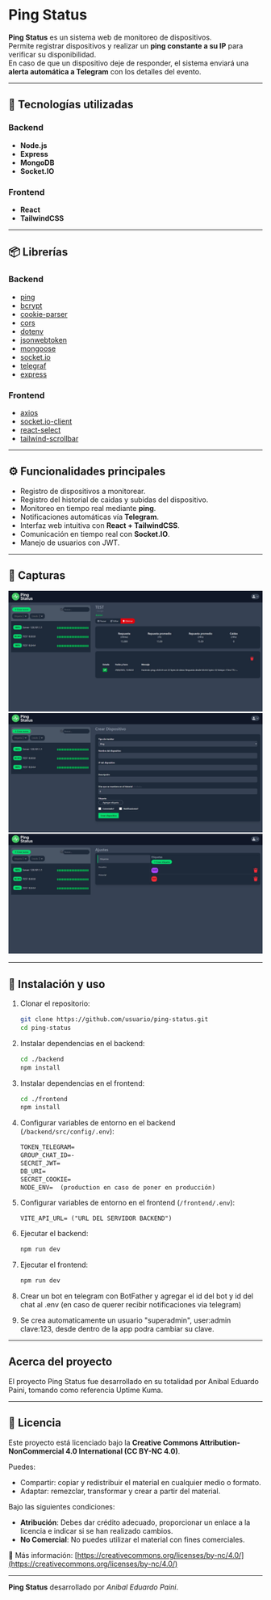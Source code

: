 # Ping Status

**Ping Status** es un sistema web de monitoreo de dispositivos.  
Permite registrar dispositivos y realizar un **ping constante a su IP** para verificar su disponibilidad.  
En caso de que un dispositivo deje de responder, el sistema enviará una **alerta automática a Telegram** con los detalles del evento.

---

## 🚀 Tecnologías utilizadas

### Backend

- **Node.js**
- **Express**
- **MongoDB**
- **Socket.IO**

### Frontend

- **React**
- **TailwindCSS**

---

## 📦 Librerías

### Backend

- [ping](https://www.npmjs.com/package/ping)
- [bcrypt](https://www.npmjs.com/package/bcrypt)
- [cookie-parser](https://www.npmjs.com/package/cookie-parser)
- [cors](https://www.npmjs.com/package/cors)
- [dotenv](https://www.npmjs.com/package/dotenv)
- [jsonwebtoken](https://www.npmjs.com/package/jsonwebtoken)
- [mongoose](https://www.npmjs.com/package/mongoose)
- [socket.io](https://www.npmjs.com/package/socket.io)
- [telegraf](https://www.npmjs.com/package/telegraf)
- [express](https://www.npmjs.com/package/express)

### Frontend

- [axios](https://www.npmjs.com/package/axios)
- [socket.io-client](https://www.npmjs.com/package/socket.io-client)
- [react-select](https://www.npmjs.com/package/react-select)
- [tailwind-scrollbar](https://www.npmjs.com/package/tailwind-scrollbar)

---

## ⚙️ Funcionalidades principales

- Registro de dispositivos a monitorear.
- Registro del historial de caidas y subidas del dispositivo.
- Monitoreo en tiempo real mediante **ping**.
- Notificaciones automáticas vía **Telegram**.
- Interfaz web intuitiva con **React + TailwindCSS**.
- Comunicación en tiempo real con **Socket.IO**.
- Manejo de usuarios con JWT.

---

## 📸 Capturas

![Ping Status](./frontend/public/img/PingStatus1.jpeg)
![Ping Status](./frontend/public/img/PingStatus2.jpeg)
![Ping Status](./frontend/public/img/PingStatus3.jpeg)

---

## 🔧 Instalación y uso

1. Clonar el repositorio:

   ```bash
   git clone https://github.com/usuario/ping-status.git
   cd ping-status
   ```

2. Instalar dependencias en el backend:

   ```bash
   cd ./backend
   npm install
   ```

3. Instalar dependencias en el frontend:

   ```bash
   cd ./frontend
   npm install
   ```

4. Configurar variables de entorno en el backend (`/backend/src/config/.env`):

   ```
   TOKEN_TELEGRAM=
   GROUP_CHAT_ID=-
   SECRET_JWT=
   DB_URI=
   SECRET_COOKIE=
   NODE_ENV=  (production en caso de poner en producción)
   ```

5. Configurar variables de entorno en el frontend (`/frontend/.env`):

   ```
   VITE_API_URL= ("URL DEL SERVIDOR BACKEND")
   ```

6. Ejecutar el backend:

   ```bash
   npm run dev
   ```

7. Ejecutar el frontend:

   ```bash
   npm run dev
   ```

8. Crear un bot en telegram con BotFather y agregar el id del bot y id del chat al .env (en caso de querer recibir notificaciones via telegram)

9. Se crea automaticamente un usuario "superadmin", user:admin clave:123, desde dentro de la app podra cambiar su clave.

---

## Acerca del proyecto

El proyecto Ping Status fue desarrollado en su totalidad por Anibal Eduardo Paini, tomando como referencia Uptime Kuma.

---

## 📄 Licencia

Este proyecto está licenciado bajo la **Creative Commons Attribution-NonCommercial 4.0 International (CC BY-NC 4.0)**.

Puedes:

- Compartir: copiar y redistribuir el material en cualquier medio o formato.
- Adaptar: remezclar, transformar y crear a partir del material.

Bajo las siguientes condiciones:

- **Atribución**: Debes dar crédito adecuado, proporcionar un enlace a la licencia e indicar si se han realizado cambios.
- **No Comercial**: No puedes utilizar el material con fines comerciales.

🔗 Más información: [https://creativecommons.org/licenses/by-nc/4.0/](https://creativecommons.org/licenses/by-nc/4.0/)

---

**Ping Status** desarrollado por _Anibal Eduardo Paini_.
